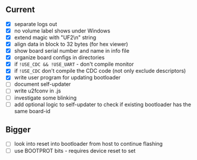 ## Current
* [x] separate logs out
* [x] no volume label shows under Windows
* [x] extend magic with "UF2\n" string
* [x] align data in block to 32 bytes (for hex viewer)
* [x] show board serial number and name in info file
* [x] organize board configs in directories
* [x] if `!USE_CDC && !USE_UART` - don't compile monitor
* [x] if `!USE_CDC` don't compile the CDC code (not only exclude descriptors)
* [x] write user program for updating bootloader
* [ ] document self-updater
* [ ] write u2fconv in .js
* [ ] investigate some blinking
* [ ] add optional logic to self-updater to check if existing bootloader has the same board-id

## Bigger
* [ ] look into reset into bootloader from host to continue flashing
* [ ] use BOOTPROT bits - requires device reset to set
